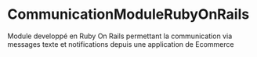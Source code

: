 # CommunicationModuleRubyOnRails
Module developpé en Ruby On Rails permettant la communication via messages texte et notifications depuis une application de Ecommerce
